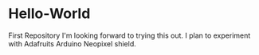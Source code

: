 # Hello-World
First Repository
I'm looking forward to trying this out.
I plan to experiment with Adafruits Arduino
Neopixel shield.
